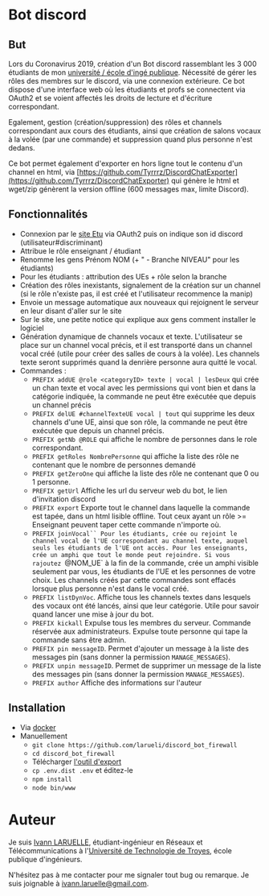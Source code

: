 # Bot discord

## But
Lors du Coronavirus 2019, création d'un Bot discord rassemblant les 3 000 étudiants de mon [université / école d'ingé publique](https://utt.fr).
Nécessité de gérer les rôles des membres sur le discord, via une connexion extérieure. Ce bot dispose d'une interface web où les étudiants et profs se connectent via OAuth2 et se voient affectés les droits de lecture et d'écriture correspondant.

Egalement, gestion (création/suppression) des rôles et channels correspondant aux cours des étudiants, ainsi que création de salons vocaux à la volée (par une commande) et suppression quand plus personne n'est dedans.

Ce bot permet également d'exporter en hors ligne tout le contenu d'un channel en html, via [https://github.com/Tyrrrz/DiscordChatExporter](https://github.com/Tyrrrz/DiscordChatExporter) qui génère le html et wget/zip génèrent la version offline (600 messages max, limite Discord).

## Fonctionnalités

* Connexion par le [site Etu](https://etu.utt.fr) via OAuth2 puis on indique son id discord (utilisateur#discriminant)
* Attribue le rôle enseignant / étudiant
* Renomme les gens Prénom NOM (+ " - Branche NIVEAU" pour les étudiants)
* Pour les étudiants : attribution des UEs + rôle selon la branche
* Création des rôles inexistants, signalement de la création sur un channel (si le rôle n'existe pas, il est créé et l'utilisateur recommence la manip)
* Envoie un message automatique aux nouveaux qui rejoignent le serveur en leur disant d'aller sur le site
* Sur le site, une petite notice qui explique aux gens comment installer le logiciel
* Génération dynamique de channels vocaux et texte. L'utilisateur se place sur un channel vocal précis, et il est transporté dans un channel vocal créé (utile pour créer des salles de cours à la volée). Les channels texte seront supprimés quand la denrière personne aura quitté le vocal.
* Commandes :
    * `PREFIX addUE @role <categoryID> texte | vocal | lesDeux` qui crée un chan texte et vocal avec les permissions qui vont bien et dans la catégorie indiquée, la commande ne peut être exécutée que depuis un channel précis
    * `PREFIX delUE #channelTexteUE vocal | tout` qui supprime les deux channels d'une UE, ainsi que son rôle, la commande ne peut être exécutée que depuis un channel précis.
    * `PREFIX getNb @ROLE` qui affiche le nombre de personnes dans le role correspondant.
    * `PREFIX getRoles NombrePersonne` qui affiche la liste des rôle ne contenant que le nombre de personnes demandé
    * `PREFIX getZeroOne` qui affiche la liste des rôle ne contenant que 0 ou 1 personne.
    * `PREFIX getUrl` Affiche les url du serveur web du bot, le lien d'invitation discord
    * `PREFIX export` Exporte tout le channel dans laquelle la commande est tapée, dans un html lisible offline. Tout ceux ayant un rôle >= Enseignant peuvent taper cette commande n'importe où.
    * `PREFIX joinVocal`` Pour les étudiants, crée ou rejoint le channel vocal de l'UE correspondant au channel texte, auquel seuls les étudiants de l'UE ont accès. Pour les enseignants, crée un amphi que tout le monde peut rejoindre. Si vous rajoutez `@NOM_UE` à la fin de la commande, crée un amphi visible seulement par vous, les étudiants de l'UE et les personnes de votre choix. Les channels créés par cette commandes sont effacés lorsque plus personne n'est dans le vocal créé.
    * `PREFIX listDynVoc`. Affiche tous les channels textes dans lesquels des vocaux ont été lancés, ainsi que leur catégorie. Utile pour savoir quand lancer une mise à jour du bot.
    * `PREFIX kickall` Expulse tous les membres du serveur. Commande réservée aux administrateurs. Expulse toute personne qui tape la commande sans être admin.
    * `PREFIX pin messageID`. Permet d'ajouter un message à la liste des messages pin (sans donner la permission `MANAGE_MESSAGES`).
    * `PREFIX unpin messageID`. Permet de supprimer un message de la liste des messages pin (sans donner la permission `MANAGE_MESSAGES`).
    * `PREFIX author` Affiche des informations sur l'auteur
    
## Installation

* Via [docker](https://hub.docker.com/repository/docker/ungdev/discord_bot_firewall)
* Manuellement
    * ``git clone https://github.com/larueli/discord_bot_firewall``
    * ``cd discord_bot_firewall``
    * Télécharger [l'outil d'export](https://github.com/Tyrrrz/DiscordChatExporter)
    * ``cp .env.dist .env`` et éditez-le
    * ``npm install``
    * ``node bin/www``

# Auteur

Je suis [Ivann LARUELLE](https://www.linkedin.com/in/ilaruelle/), étudiant-ingénieur en Réseaux et Télécommunications à l'[Université de Technologie de Troyes](https://www.utt.fr/), école publique d'ingénieurs.

N'hésitez pas à me contacter pour me signaler tout bug ou remarque. Je suis joignable à [ivann.laruelle@gmail.com](mailto:ivann.laruelle@gmail.com).